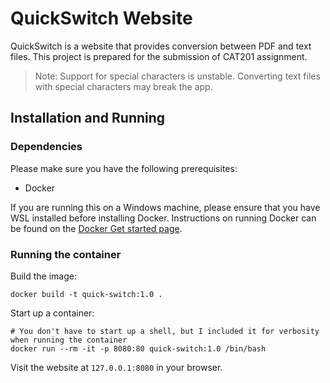 # QuickSwitch Website

QuickSwitch is a website that provides conversion between PDF and text files.
This project is prepared for the submission of CAT201 assignment.

> Note: Support for special characters is unstable. Converting text files with special characters may break the app.

## Installation and Running

### Dependencies
Please make sure you have the following prerequisites:

- Docker

If you are running this on a Windows machine, please ensure that you have WSL installed before installing Docker.
Instructions on running Docker can be found on the [Docker Get started page](https://docs.docker.com/get-started/).

### Running the container

Build the image:
```
docker build -t quick-switch:1.0 .
```

Start up a container:
```
# You don't have to start up a shell, but I included it for verbosity when running the container
docker run --rm -it -p 8080:80 quick-switch:1.0 /bin/bash
```

Visit the website at `127.0.0.1:8080` in your browser.